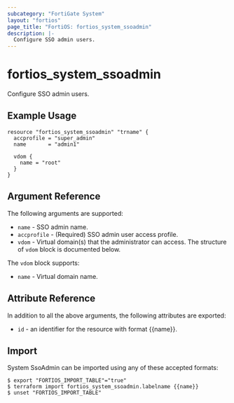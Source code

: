 ```yaml
---
subcategory: "FortiGate System"
layout: "fortios"
page_title: "FortiOS: fortios_system_ssoadmin"
description: |-
  Configure SSO admin users.
---
```


# fortios_system_ssoadmin
Configure SSO admin users.

## Example Usage

```hcl
resource "fortios_system_ssoadmin" "trname" {
  accprofile = "super_admin"
  name       = "admin1"

  vdom {
    name = "root"
  }
}
```

## Argument Reference

The following arguments are supported:

* `name` - SSO admin name.
* `accprofile` - (Required) SSO admin user access profile.
* `vdom` - Virtual domain(s) that the administrator can access. The structure of `vdom` block is documented below.

The `vdom` block supports:

* `name` - Virtual domain name.


## Attribute Reference

In addition to all the above arguments, the following attributes are exported:
* `id` - an identifier for the resource with format {{name}}.

## Import

System SsoAdmin can be imported using any of these accepted formats:
```
$ export "FORTIOS_IMPORT_TABLE"="true"
$ terraform import fortios_system_ssoadmin.labelname {{name}}
$ unset "FORTIOS_IMPORT_TABLE"
```
